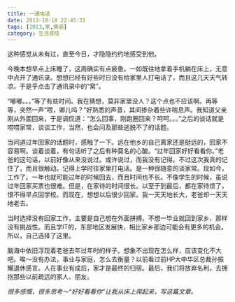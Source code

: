 ```yaml
---
title: 一通电话
date: 2013-10-18 22:45:31
tags: [2013,家,情感]
category: 生活感悟
---
```

这种感觉从未有过，直至今日，才隐隐约约地感受到他。

今晚本想早点上床睡了，这周确实有点疲惫。一如既往地拿着手机躺在床上，无意中点开了通讯录。想想已经有好些时日没有给家里人打电话了，而且这几天天气转凉。于是乎点击了通讯录中的“窝”。

<!--more-->

“嘟嘟。。。”等了有些时间。我在猜想，莫非家里没人？这个点也不应该啊。再等等，突然一声“喂，卿儿吗？”好熟悉的声音，其间掺杂着些许喘息声。我知道父亲刚从外面回来，于是调侃道：“怎么回事，刚跑圈回来？呵呵。。。”之后的谈话就是唠唠家常，谈谈工作，当然，也会问及那些逃脱不了的话题。

当问道过年回家的话题时，感触了一下。远在他乡的自己离家还是挺远的，回家不容易啊。谈着谈着，有句话听了之后有种莫名的心酸。“过年回家好好看看你。”老爸的这句话，以前好像从来没说过。或许说过，而我没有记得。不过这次我真的记住了，而且很触动。记得上学时往家里打电话。是一种很随意的谈家常。现如今，工作了。一年也就可能过年的时候回去，而且时间也不长。不像学生的时候，虽说过年回家买票也很难。但是，在家待的时间很长。以至于到最后，都在家待烦了，恨不得早点回学校。而现在，想想以后很少回家。我一天天地长大，老爸却一天天地老去。

当时选择没有回家工作，主要是自己想在外面拼搏。不想一毕业就回到家乡，那样没有挑战性。而且学IT的，东部地区发展快，相比家乡那边可能会有更多的机会。所以，自己选择了这里。

脑海中依旧浮现着老爸去年过年时的样子。想象不出现在怎么样，应该变化不大吧。唉～没有办法，事业与家庭，怎么去衡量？以前看过前HP大中华区总裁孙振耀退休感言。人在事业有成后，家才是最终的归宿。最后，我们将放弃名利，去拥抱那些以前疏远的家人、朋友。

*很多感慨，很多思考～“好好看看你”让我从床上爬起来，写这篇文章。*

